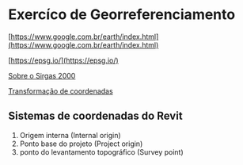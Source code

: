 # Exercíco de Georreferenciamento

[https://www.google.com.br/earth/index.html](https://www.google.com.br/earth/index.html)

[https://epsg.io/](https://epsg.io/)

[Sobre o Sirgas 2000](https://adenilsongiovanini.com.br/blog/sirgas-2000/)

[Transformação de coordenadas](https://mygeodata.cloud/converter/)

## Sistemas de coordenadas do Revit

1. Origem interna (Internal origin)
2. Ponto base do projeto (Project origin)
3. ponto do levantamento topográfico (Survey point)